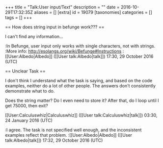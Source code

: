 +++
title = "Talk:User input/Text"
description = ""
date = 2016-10-29T17:32:35Z
aliases = []
[extra]
id = 19079
[taxonomies]
categories = []
tags = []
+++

== How does string input in befunge work??? ==

I can't find any information...

:In Befunge, user input only works with single characters, not with strings.
:More info: http://esolangs.org/wiki/Befunge#Instructions
:[[User:Albedo|Albedo]] ([[User talk:Albedo|talk]]) 17:30, 29 October 2016 (UTC)

== Unclear Task ==

I don't think I understand what the task is saying, and based on the code examples, neither do a lot of other people. The answers don't consistently demonstrate what to do.

Does the string matter? Do I even need to store it? After that, do I loop until I get 75000, then exit?

[[User:Calculuswhiz|Calculuswhiz]] ([[User talk:Calculuswhiz|talk]]) 03:30, 24 January 2016 (UTC)

:I agree. The task is not specified well enough, and the inconsistent examples reflect that problem.
:[[User:Albedo|Albedo]] ([[User talk:Albedo|talk]]) 17:32, 29 October 2016 (UTC)
